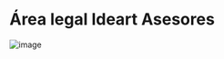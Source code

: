 # Área legal Ideart Asesores
![image](https://github.com/Josereyes12/AreaLegalIdeart/assets/77817226/12bd5cab-8fab-463c-a909-8de460288669)
